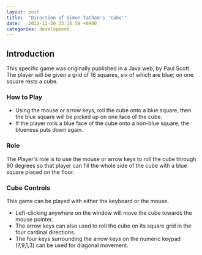 ```yaml
---
layout: post
title:  "Direction of Simon Tatham's 'Cube'"
date:   2022-12-20 23:16:59 +0900
categories: development
---
```


## Introduction

This specific game was originally published in a Java web, by Paul Scott. The player will be given a grid of 16 squares, six of which are blue; on one square rests a cube.

### How to Play

- Using the mouse or arrow keys, roll the cube onto a blue square, then the blue square will be picked up on one face of the cube.
- If the player rolls a blue face of the cube onto a non-blue square, the blueness puts down again.

### Role

The Player's role is to use the mouse or arrow keys to roll the cube through 90 degrees so that player can fill the whole side of the cube with a blue square placed on the floor.

### Cube Controls

This game can be played with either the keyboard or the mouse.

- Left-clicking anywhere on the window will move the cube towards the mouse pointer.
- The arrow keys can also used to roll the cube on its square grid in the four cardinal directions.
- The four keys surrounding the arrow keys on the numeric keypad (7,9,1,3) can be used for diagonal movement.
